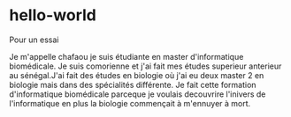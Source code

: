 # hello-world
Pour un essai  

Je m'appelle chafaou je suis étudiante en master  d'informatique biomédicale. Je suis comorienne et j'ai fait mes études superieur anterieur au sénégal.J'ai fait des études en biologie où j'ai eu deux master 2 en biologie mais dans des spécialités différente. Je fait cette formation d'informatique biomédicale parceque je voulais decouvrire l'inivers de l'informatique en plus la biologie commençait à m'ennuyer à mort.
